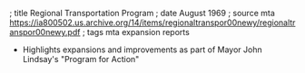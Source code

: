 ; title Regional Transportation Program
; date August 1969
; source mta https://ia800502.us.archive.org/14/items/regionaltranspor00newy/regionaltranspor00newy.pdf
; tags mta expansion reports

- Highlights expansions and improvements as part of Mayor John Lindsay's "Program for Action"
